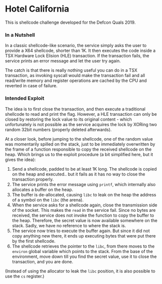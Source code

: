 # Hotel California

This is shellcode challenge developed for the Defcon Quals 2019.

### In a Nutshell

In a classic shellcode-like scenario, the service simply asks the user to
provide a X64 shellcode, shorter than 1K. It then executes the code inside
a TSX Hardware Lock Elision (HLE) transaction. If the transaction fails,
the service prints an error message and let the user try again.

The catch is that there is really nothing useful you can do in a TSX
transaction, as invoking syscall would make the transaction fail and all
read/write memory and register operations are cached by the CPU and
reverted in case of failure. 

### Intended Exploit

The idea is to first close the transaction, and then execute a traditional
shellcode to read and print the flag. However, a HLE transaction can only
be closed by restoring the lock value to its original content - which
unfortunately is not possible as the service acquires the lock by 
XORing two random 32bit numbers (properly deleted afterwards).

At a closer look, before jumping to the shellcode, one of the random value
was momentarily spilled on the stack, just to be immediately overwritten 
by the frame of a function responsible to copy the received shellcode on
the heap. Which brings us to the exploit procedure (a bit simplified here,
but it gives the idea):

1. Send a shellcode, padded to be at least 1K long. The shellcode 
   is copied on the heap and executed.. but it fails as it has no way
   to close the transaction properly.
2. The service prints the error message using `printf`, which internally
   also allocates a buffer on the heap.
3. The buffer is de-allocated, causing `libc` to leak on the heap the
   address of a symbol on the `libc` (the arena).
4. When the service asks for a shellcode again, close the transmission side
   of the socket. This makes the `read` in the service fail. Since no bytes
   are received, the service does not invoke the function to copy the buffer
   to the heap. Therefore, the secret value is now available somewhere on the
   stack. Sadly, we have no reference to where the stack is.
5. The service now tries to execute the buffer again. But since it did not
   copy anything new there, it ends up executing bytes that were put there
   by the first shellcode. 
6. The shellcode retrieves the pointer to the `libc`, from there moves to
   the `environ` global variable which points to the stack. 
   From the base of the environment, move down till you find the secret
   value, use it to close the transaction, and you are done.

(Instead of using the allocator to leak the `libc` position, it is also
possible to use the `cs` register.)










